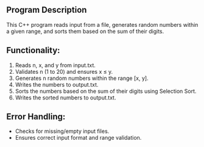## Program Description
This C++ program reads input from a file, generates random numbers within a given range, and sorts them based on the sum of their digits.

## Functionality:
1. Reads n, x, and y from input.txt.
2. Validates n (1 to 20) and ensures x ≤ y.
3. Generates n random numbers within the range [x, y].
4. Writes the numbers to output.txt.
5. Sorts the numbers based on the sum of their digits using Selection Sort.
6. Writes the sorted numbers to output.txt.
   
## Error Handling:
- Checks for missing/empty input files.
- Ensures correct input format and range validation.
